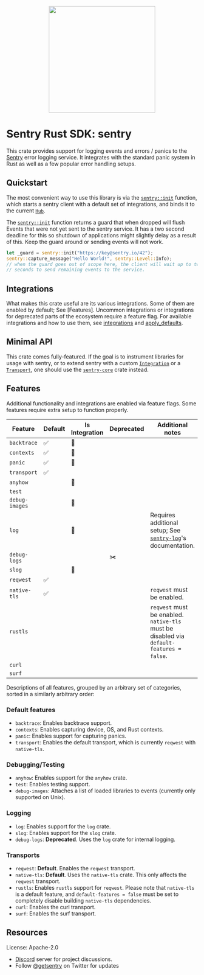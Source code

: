 <p align="center">
    <a href="https://sentry.io" target="_blank" align="center">
        <img src="https://sentry-brand.storage.googleapis.com/sentry-logo-black.png" width="280">
    </a>
</p>

# Sentry Rust SDK: sentry

This crate provides support for logging events and errors / panics to the
[Sentry] error logging service. It integrates with the standard panic
system in Rust as well as a few popular error handling setups.

[Sentry]: https://sentry.io/

## Quickstart

The most convenient way to use this library is via the [`sentry::init`] function,
which starts a sentry client with a default set of integrations, and binds
it to the current [`Hub`].

The [`sentry::init`] function returns a guard that when dropped will flush Events that were not
yet sent to the sentry service. It has a two second deadline for this so shutdown of
applications might slightly delay as a result of this. Keep the guard around or sending events
will not work.

```rust
let _guard = sentry::init("https://key@sentry.io/42");
sentry::capture_message("Hello World!", sentry::Level::Info);
// when the guard goes out of scope here, the client will wait up to two
// seconds to send remaining events to the service.
```

[`sentry::init`]: https://docs.rs/sentry/0.21.0/sentry/fn.init.html
[`Hub`]: https://docs.rs/sentry/0.21.0/sentry/struct.Hub.html

## Integrations

What makes this crate useful are its various integrations. Some of them are enabled by 
default; See [Features]. Uncommon integrations or integrations for deprecated parts of 
the ecosystem require a feature flag. For available integrations and how to use them, see
[integrations](https://docs.rs/sentry/0.21.0/sentry/integrations/index.html) and
[apply_defaults](https://docs.rs/sentry/0.21.0/sentry/fn.apply_defaults.html). 

## Minimal API

This crate comes fully-featured. If the goal is to instrument libraries for usage
with sentry, or to extend sentry with a custom [`Integration`] or a [`Transport`],
one should use the [`sentry-core`] crate instead.

[`Integration`]: https://docs.rs/sentry/0.21.0/sentry/trait.Integration.html
[`Transport`]: https://docs.rs/sentry/0.21.0/sentry/trait.Transport.html
[`sentry-core`]: https://crates.io/crates/sentry-core

## Features

Additional functionality and integrations are enabled via feature flags. Some features require
extra setup to function properly. 

| Feature | Default | Is Integration | Deprecated | Additional notes |
| --- | --- | --- | --- | --- |
| `backtrace` | ✅ | 🔌 | | |
| `contexts` | ✅ | 🔌 | | |
| `panic` | ✅ | 🔌 | | |
| `transport` | ✅ | | | |
| `anyhow` | | 🔌 | | |
| `test` | | | | |
| `debug-images` | | 🔌 | | |
| `log` | | 🔌 |  |Requires additional setup; See [`sentry-log`]'s documentation. |
| `debug-logs` | | | ✂️ | | Requires additional setup; See [`sentry-log`]'s documentation. |
| `slog` | | 🔌 | | | Requires additional setup; See [`sentry-slog`]'s documentation. |
| `reqwest` | ✅ | | | |
| `native-tls` | ✅ | | | `reqwest` must be enabled. | |
| `rustls` | | | | `reqwest` must be enabled. `native-tls` must be disabled via `default-features = false`. | |
| `curl` | | | | |
| `surf` | | | | |

[`sentry-log`]: https://docs.rs/sentry-log
[`sentry-slog`]: https://docs.rs/sentry-slog

Descriptions of all features, grouped by an arbitrary set of categories, sorted in a similarly 
arbitrary order:

### Default features
- `backtrace`: Enables backtrace support.
- `contexts`: Enables capturing device, OS, and Rust contexts.
- `panic`: Enables support for capturing panics.
- `transport`: Enables the default transport, which is currently `reqwest` with `native-tls`.

### Debugging/Testing
- `anyhow`: Enables support for the `anyhow` crate.
- `test`: Enables testing support.
- `debug-images`: Attaches a list of loaded libraries to events (currently only supported on Unix).

### Logging
- `log`: Enables support for the `log` crate.
- `slog`: Enables support for the `slog` crate.
- `debug-logs`: **Deprecated**. Uses the `log` crate for internal logging.

### Transports
- `reqwest`: **Default**. Enables the `reqwest` transport.
- `native-tls`: **Default**. Uses the `native-tls` crate. This only affects the `reqwest` transport.
- `rustls`: Enables `rustls` support for `reqwest`. Please note that `native-tls` is a default 
  feature, and `default-features = false` must be set to completely disable building `native-tls` 
  dependencies.
- `curl`: Enables the curl transport.
- `surf`: Enables the surf transport.

## Resources

License: Apache-2.0

- [Discord](https://discord.gg/ez5KZN7) server for project discussions.
- Follow [@getsentry](https://twitter.com/getsentry) on Twitter for updates
